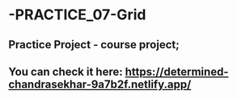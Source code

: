 # -PRACTICE_07-Grid

## Practice Project - course project;
## You can check it here: https://determined-chandrasekhar-9a7b2f.netlify.app/
